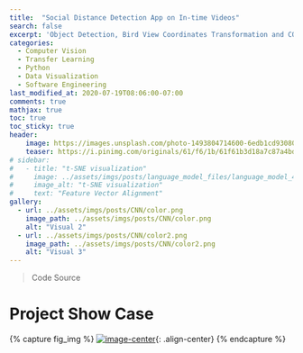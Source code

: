 ```yaml
---
title:  "Social Distance Detection App on In-time Videos"
search: false
excerpt: 'Object Detection, Bird View Coordinates Transformation and COVID-Risky Area Representation'
categories: 
  - Computer Vision
  - Transfer Learning
  - Python
  - Data Visualization
  - Software Engineering
last_modified_at: 2020-07-19T08:06:00-07:00
comments: true
mathjax: true
toc: true
toc_sticky: true
header:
    image: https://images.unsplash.com/photo-1493804714600-6edb1cd93080?ixlib=rb-1.2.1&ixid=eyJhcHBfaWQiOjEyMDd9&auto=format&fit=crop&w=1050&q=80
    teaser: https://i.pinimg.com/originals/61/f6/1b/61f61b3d18a7c87a4bd304f797ed9548.gif
# sidebar:
#   - title: "t-SNE visualization"
#     image: ../assets/imgs/posts/language_model_files/language_model_40_1.png
#     image_alt: "t-SNE visualization"
#     text: "Feature Vector Alignment"
gallery:
  - url: ../assets/imgs/posts/CNN/color.png
    image_path: ../assets/imgs/posts/CNN/color.png
    alt: "Visual 2"
  - url: ../assets/imgs/posts/CNN/color2.png
    image_path: ../assets/imgs/posts/CNN/color2.png
    alt: "Visual 3"
---
```

> [<i class="fas fa-infinity"></i>](https://colab.research.google.com/drive/16qIZdvKYlyqp-nOS8dXCShUKcGRbtgHJ?usp=sharing) Code Source 

# Project Show Case
{% capture fig_img %}
[![image-center](https://i.imgur.com/cS7Fqci.gif)](https://i.imgur.com/cS7Fqci.gif){: .align-center}
{% endcapture %}